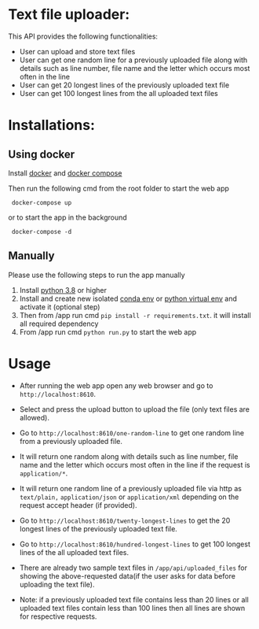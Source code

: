 # Text file uploader:

This API provides the following functionalities:

* User can upload and store text files
* User can get one random line for a previously uploaded file along with details such as line number, file name and the letter which occurs most often in the line
* User can get 20 longest lines of the previously uploaded text file
* User can get 100 longest lines from the all uploaded text files


# Installations:

## Using docker
Install [docker](https://docs.docker.com) and [docker compose](https://docs.docker.com/compose)

Then run the following cmd from the root folder to start the web app

     docker-compose up 

or to start the app in the background

     docker-compose -d 


## Manually  
Please use the following steps to run the app manually 
1. Install [python 3.8](https://www.python.org/downloads) or higher
2. Install and create new isolated [conda env](https://docs.conda.io/en/latest/miniconda.html) or [python virtual env](https://docs.python.org/3/tutorial/venv.html) and activate it (optional step)
3. Then from /app run cmd `pip install -r requirements.txt`. it will install all required dependency
4. From /app run cmd `python run.py` to start the web app 


# Usage

* After running the web app open any web browser and go to `http://localhost:8610`.
* Select and press the upload button to upload the file (only text files are allowed).
* Go to `http://localhost:8610/one-random-line` to get one random line from a previously uploaded file.
* It will return one random along with details such as line number, file name and the letter which occurs most often in the line if the request is `application/*`.
* It will return one random line of a previously uploaded file via http as `text/plain,`
`application/json` or `application/xml` depending on the request accept header (if provided).
* Go to `http://localhost:8610/twenty-longest-lines` to get the 20 longest lines of the previously uploaded text file.
* Go to `http://localhost:8610/hundred-longest-lines` to get 100 longest lines of the all uploaded text files.
* There are already two sample text files in `/app/api/uploaded_files` for showing the above-requested data(if the user asks for data before uploading the text file).  

* Note: if a previously uploaded text file contains less than 20 lines or all uploaded text files contain less than 100 lines then all lines are shown for respective requests.